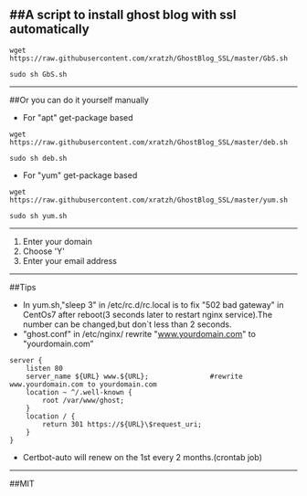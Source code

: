 ##A script to install ghost blog with ssl automatically
------

```
wget https://raw.githubusercontent.com/xratzh/GhostBlog_SSL/master/GbS.sh  

sudo sh GbS.sh

```
------  



##Or you can do it yourself manually

* For "apt" get-package based
```
wget https://raw.githubusercontent.com/xratzh/GhostBlog_SSL/master/deb.sh  

sudo sh deb.sh
```  

* For "yum" get-package based
```
wget https://raw.githubusercontent.com/xratzh/GhostBlog_SSL/master/yum.sh  

sudo sh yum.sh
```  

------
1. Enter your domain
2. Choose 'Y'
3. Enter your email address  

------  
##Tips  

* In yum.sh,"sleep 3" in /etc/rc.d/rc.local is to fix "502 bad gateway" in CentOs7 after reboot(3 seconds later to restart nginx service).The number can be changed,but don`t less than 2 seconds.  
* "ghost.conf" in /etc/nginx/ rewrite "www.yourdomain.com" to "yourdomain.com”
```
server {
    listen 80
    server_name ${URL} www.${URL};               #rewrite www.yourdomain.com to yourdomain.com
    location ~ ^/.well-known {
        root /var/www/ghost;
    }
    location / {
        return 301 https://${URL}\$request_uri;
    }
}
```
* Certbot-auto will renew on the 1st every 2 months.(crontab job)  

------
##MIT
